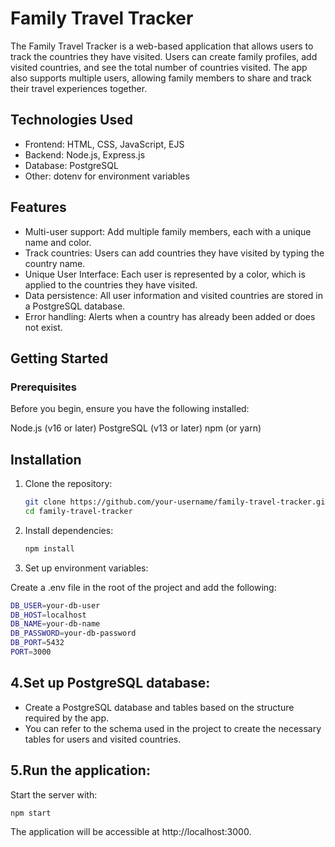 # Family Travel Tracker
  The Family Travel Tracker is a web-based application that allows users to track the countries they have visited. Users can create family profiles, add visited countries, and see the total number of countries visited. The app also supports multiple users, allowing family members to share and track their travel experiences together.


## Technologies Used

* Frontend: HTML, CSS, JavaScript, EJS
* Backend: Node.js, Express.js
* Database: PostgreSQL
* Other: dotenv for environment variables

## Features

* Multi-user support: Add multiple family members, each with a unique name and color.
* Track countries: Users can add countries they have visited by typing the country name.
* Unique User Interface: Each user is represented by a color, which is applied to the countries they have visited.
* Data persistence: All user information and visited countries are stored in a PostgreSQL database.
* Error handling: Alerts when a country has already been added or does not exist.

 ##  Getting Started

 ### Prerequisites
 Before you begin, ensure you have the following installed:

Node.js (v16 or later)
PostgreSQL (v13 or later)
npm (or yarn)

 ## Installation
 1. Clone the repository:
    ```bash
    git clone https://github.com/your-username/family-travel-tracker.git
    cd family-travel-tracker

2. Install dependencies:
   ```bash
   npm install

3. Set up environment variables:

  Create a .env file in the root of the project and add the following:

  ```bash
  DB_USER=your-db-user
  DB_HOST=localhost
  DB_NAME=your-db-name
  DB_PASSWORD=your-db-password
  DB_PORT=5432
  PORT=3000
```

## 4.Set up PostgreSQL database:

* Create a PostgreSQL database and tables based on the structure required by the app.
* You can refer to the schema used in the project to create the necessary tables for users and visited countries.

## 5.Run the application:

Start the server with:

```bash
npm start
```

The application will be accessible at http://localhost:3000.




